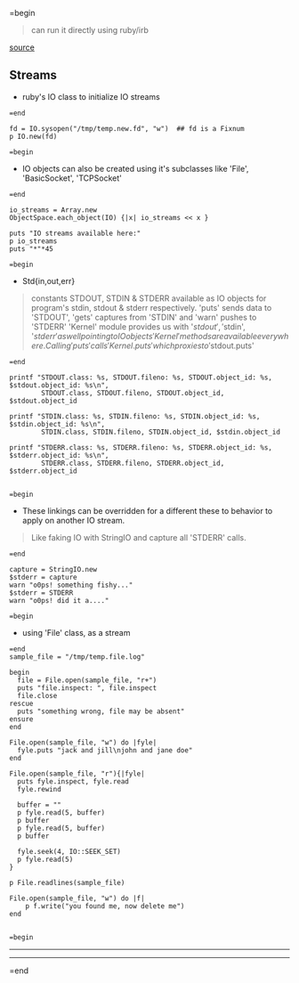 =begin
> can run it directly using ruby/irb

[source](https://rubymonk.com/learning/books/1-ruby-primer/chapters/42-introduction-to-i-o/lessons/89-streams)

## Streams

* ruby's IO class to initialize IO streams

```
=end

fd = IO.sysopen("/tmp/temp.new.fd", "w")  ## fd is a Fixnum
p IO.new(fd)

=begin
```

* IO objects can also be created using it's subclasses like 'File', 'BasicSocket', 'TCPSocket'

```
=end

io_streams = Array.new
ObjectSpace.each_object(IO) {|x| io_streams << x }

puts "IO streams available here:"
p io_streams
puts "*"*45

=begin
```

* Std{in,out,err}

> constants STDOUT, STDIN & STDERR available as IO objects for program's stdin, stdout & stderr respectively.
> 'puts' sends data to 'STDOUT', 'gets' captures from 'STDIN' and  'warn' pushes to 'STDERR'
> 'Kernel' module provides us with '$stdout', '$stdin', '$stderr' as well pointing to IO objects
> 'Kernel' methods are available everywhere. Calling 'puts' calls 'Kernel.puts' which proxies to '$stdout.puts'

```
=end

printf "STDOUT.class: %s, STDOUT.fileno: %s, STDOUT.object_id: %s, $stdout.object_id: %s\n",
        STDOUT.class, STDOUT.fileno, STDOUT.object_id, $stdout.object_id

printf "STDIN.class: %s, STDIN.fileno: %s, STDIN.object_id: %s, $stdin.object_id: %s\n",
        STDIN.class, STDIN.fileno, STDIN.object_id, $stdin.object_id

printf "STDERR.class: %s, STDERR.fileno: %s, STDERR.object_id: %s, $stderr.object_id: %s\n",
        STDERR.class, STDERR.fileno, STDERR.object_id, $stderr.object_id


=begin
```

* These linkings can be overridden for a different these to behavior to apply on another IO stream.

> Like faking IO with StringIO and capture all 'STDERR' calls.

```
=end

capture = StringIO.new
$stderr = capture
warn "o0ps! something fishy..."
$stderr = STDERR
warn "o0ps! did it a...."

=begin
```

* using 'File' class, as a stream

```
=end
sample_file = "/tmp/temp.file.log"

begin
  file = File.open(sample_file, "r+")
  puts "file.inspect: ", file.inspect
  file.close
rescue
  puts "something wrong, file may be absent"
ensure
end

File.open(sample_file, "w") do |fyle|
  fyle.puts "jack and jill\njohn and jane doe"
end

File.open(sample_file, "r"){|fyle|
  puts fyle.inspect, fyle.read
  fyle.rewind

  buffer = ""
  p fyle.read(5, buffer)
  p buffer
  p fyle.read(5, buffer)
  p buffer

  fyle.seek(4, IO::SEEK_SET)
  p fyle.read(5)
}

p File.readlines(sample_file)

File.open(sample_file, "w") do |f|
    p f.write("you found me, now delete me")
end


=begin
```

---
---
=end
